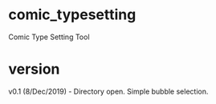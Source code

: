 # comic_typesetting
Comic Type Setting Tool

# version
v0.1 (8/Dec/2019) - Directory open. Simple bubble selection.